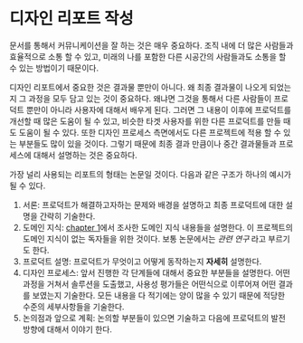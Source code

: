 # 디자인 리포트 작성

문서를 통해서 커뮤니케이션을 잘 하는 것은 매우 중요하다. 조직 내에 더 많은 사람들과 효율적으로 소통 할 수 있고, 미래의 나를 포함한 다른 시공간의 사람들과도 소통을 할 수 있는 방법이기 때문이다.

디자인 리포트에서 중요한 것은 결과물 뿐만이 아니다. 왜 최종 결과물이 나오게 되었는지 그 과정을 모두 담고 있는 것이 중요하다. 왜냐면 그것을 통해서 다른 사람들이 프로덕트 뿐만이 아니라 사용자에 대해서 배우게 된다. 그러면 그 내용이 이후에 프로덕트를 개선할 때 많은 도움이 될 수 있고, 비슷한 타겟 사용자를 위한 다른 프로덕트를 만들 때도 도움이 될 수 있다. 또한 디자인 프로세스 측면에서도 다른 프로젝트에 적용 할 수 있는 부분들도 많이 있을 것이다. 그렇기 때문에 최종 결과 만큼이나 중간 결과물들과 프로세스에 대해서 설명하는 것은 중요하다.

가장 널리 사용되는 리포트의 형태는 논문일 것이다. 다음과 같은 구조가 하나의 예시가 될 수 있다.

1. 서론: 프로덕트가 해결하고자하는 문제와 배경을 설명하고 최종 프로덕트에 대한 설명을 간략히 기술한다.
2. 도메인 지식: [chapter 1](chapter1.md)에서 조사한 도메인 지식 내용들을 설명한다. 이 프로젝트의 도메인 지식이 없는 독자들을 위한 것이다. 보통 논문에서는 _관련 연구_ 라고 부르기도 한다.
3. 프로덕트 설명: 프로덕트가 무엇이고 어떻게 동작하는지 **자세히** 설명한다.
4. 디자인 프로세스: 앞서 진행한 각 단계들에 대해서 중요한 부분들을 설명한다. 어떤 과정을 거쳐서 솔루션을 도출했고, 사용성 평가들은 어떤식으로 이루어져 어떤 결과를 보였는지 기술한다. 모든 내용을 다 적기에는 양이 많을 수 있기 때문에 적당한 수준의 세부사항들을 기술한다.
5. 논의점과 앞으로 계획: 논의할 부분들이 있으면 기술하고 다음에 프로덕트의 발전 방향에 대해서 이야기 한다.
